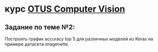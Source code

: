 # курс [OTUS Computer Vision](https://otus.ru/lessons/cv/)

## Задание по теме №2:
Построить график accuracy top 5 для различных моделей из Keras на примере датасета imagenette.

